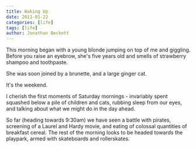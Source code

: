 ```yaml
---
title: Waking Up
date: 2011-01-22
categories: [life]
tags: [life]
author: Jonathan Beckett
---
```


This morning began with a young blonde jumping on top of me and giggling. Before you raise an eyebrow, she's five years old and smells of strawberry shampoo and toothpaste.

She was soon joined by a brunette, and a large ginger cat.

It's the weekend.

I cherish the first moments of Saturday mornings - invariably spent squashed below a pile of children and cats, rubbing sleep from our eyes, and talking about what we might do in the day ahead.

So far (heading towards 9:30am) we have seen a battle with pirates, screening of a Laurel and Hardy movie, and eating of colossal quantities of breakfast cereal. The rest of the morning looks to be headed towards the playpark, armed with skateboards and rollerskates.